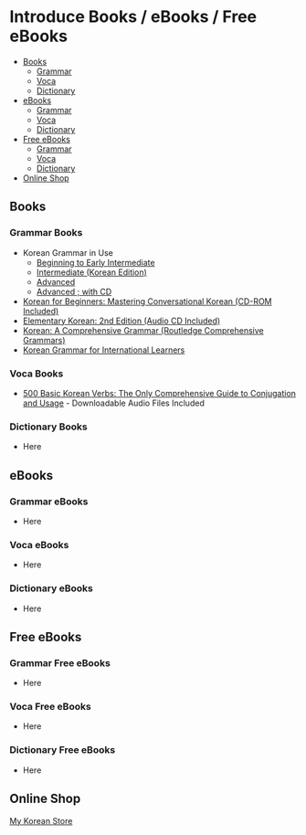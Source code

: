 # Introduce Books / eBooks / Free eBooks

* [Books](#books)
  - [Grammar](#grammar-books)
  - [Voca](#voca-books)
  - [Dictionary](#dictionary-books)
* [eBooks](#ebooks)
  - [Grammar](#grammar-ebooks)
  - [Voca](#voca-ebooks)
  - [Dictionary](#dictionary-ebooks)
* [Free eBooks](#free-ebooks)
  - [Grammar](#grammar-free-ebooks)
  - [Voca](#voca-free-ebooks)
  - [Dictionary](#dictionary-free-ebooks)
* [Online Shop](#online-shop)

## Books
### Grammar Books
* Korean Grammar in Use
  - [Beginning to Early Intermediate](http://www.amazon.com/Korean-Grammar-Use-Beginning-Intermediate/dp/8959951986)
  - [Intermediate (Korean Edition)](http://www.amazon.com/Korean-Grammar-Use-Intermediate/dp/892773078X)
  - [Advanced](http://www.amazon.com/Korean-Grammar-Use-Ann-Meong/dp/B00JILJ8VY)
  - [Advanced ; with CD](http://www.amazon.com/Korean-Grammar-Use-Advanced-Cd/dp/8927731166)
* [Korean for Beginners: Mastering Conversational Korean (CD-ROM Included)](http://www.amazon.com/Korean-Beginners-Mastering-Conversational-Included/dp/0804841004e)
* [Elementary Korean: 2nd Edition (Audio CD Included)](http://www.amazon.com/Elementary-Korean-Second-Audio-Included/dp/0804844984)
* [Korean: A Comprehensive Grammar (Routledge Comprehensive Grammars)](http://www.amazon.com/Korean-Comprehensive-Grammar-Routledge-Grammars/dp/0415603854)
* [Korean Grammar for International Learners](http://www.amazon.com/Korean-Grammar-International-Learners-Bin/dp/8971415541)

### Voca Books
* [500 Basic Korean Verbs: The Only Comprehensive Guide to Conjugation and Usage](http://www.amazon.com/500-Basic-Korean-Verbs-Comprehensive/dp/0804842051) - Downloadable Audio Files Included

### Dictionary Books
* Here

## eBooks
### Grammar eBooks
* Here

### Voca eBooks
* Here

### Dictionary eBooks
* Here

## Free eBooks
### Grammar Free eBooks
* Here

### Voca Free eBooks
* Here

### Dictionary Free eBooks
* Here

## Online Shop
[My Korean Store](http://mykoreanstore.myshopify.com)
